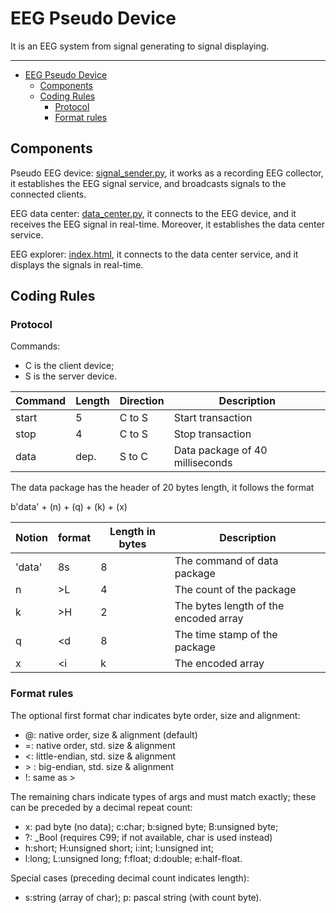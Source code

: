 # EEG Pseudo Device

It is an EEG system from signal generating to signal displaying.

---

- [EEG Pseudo Device](#eeg-pseudo-device)
  - [Components](#components)
  - [Coding Rules](#coding-rules)
    - [Protocol](#protocol)
    - [Format rules](#format-rules)

## Components

Pseudo EEG device: [signal_sender.py](./signal_sender.py),
it works as a recording EEG collector,
it establishes the EEG signal service,
and broadcasts signals to the connected clients.

EEG data center: [data_center.py](./data_center.py),
it connects to the EEG device,
and it receives the EEG signal in real-time.
Moreover, it establishes the data center service.

EEG explorer: [index.html](./web/index.html),
it connects to the data center service,
and it displays the signals in real-time.

## Coding Rules

### Protocol

Commands:

- C is the client device;
- S is the server device.

| Command | Length | Direction | Description                     |
| ------- | ------ | --------- | ------------------------------- |
| start   | 5      | C to S    | Start transaction               |
| stop    | 4      | C to S    | Stop transaction                |
| data    | dep.   | S to C    | Data package of 40 milliseconds |

The data package has the header of 20 bytes length,
it follows the format

b'data' + (n) + (q) + (k) + (x)

| Notion | format | Length in bytes | Description                           |
| ------ | ------ | --------------- | ------------------------------------- |
| 'data' | 8s     | 8               | The command of data package           |
| n      | \>L    | 4               | The count of the package              |
| k      | \>H    | 2               | The bytes length of the encoded array |
| q      | \<d    | 8               | The time stamp of the package         |
| x      | \<i    | k               | The encoded array                     |

### Format rules

The optional first format char indicates byte order, size and alignment:

- @: native order, size & alignment (default)
- =: native order, std. size & alignment
- <: little-endian, std. size & alignment
- \> : big-endian, std. size & alignment
- !: same as >

The remaining chars indicate types of args and must match exactly;
these can be preceded by a decimal repeat count:

- x: pad byte (no data); c:char; b:signed byte; B:unsigned byte;
- ?: \_Bool (requires C99; if not available, char is used instead)
- h:short; H:unsigned short; i:int; I:unsigned int;
- l:long; L:unsigned long; f:float; d:double; e:half-float.

Special cases (preceding decimal count indicates length):

- s:string (array of char); p: pascal string (with count byte).
